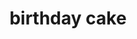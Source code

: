 ---
layout: food&drink
title: birthday cake
emoji: birthday_cake
permalink: 🎂.html
image: assets/img/3moji/birthday_cake.png
---